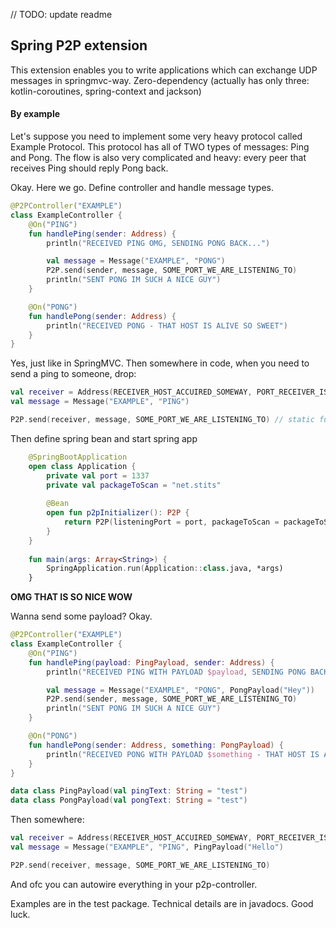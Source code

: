 // TODO: update readme

## Spring P2P extension
This extension enables you to write applications which can exchange UDP messages in springmvc-way.
Zero-dependency (actually has only three: kotlin-coroutines, spring-context and jackson)

#### By example
Let's suppose you need to implement some very heavy protocol called Example Protocol.
This protocol has all of TWO types of messages: Ping and Pong. 
The flow is also very complicated and heavy: every peer that receives Ping should reply Pong back.

Okay. Here we go.
Define controller and handle message types.

```kotlin
@P2PController("EXAMPLE")
class ExampleController {
    @On("PING")
    fun handlePing(sender: Address) {
        println("RECEIVED PING OMG, SENDING PONG BACK...")

        val message = Message("EXAMPLE", "PONG")
        P2P.send(sender, message, SOME_PORT_WE_ARE_LISTENING_TO)
        println("SENT PONG IM SUCH A NICE GUY")
    }

    @On("PONG")
    fun handlePong(sender: Address) {
        println("RECEIVED PONG - THAT HOST IS ALIVE SO SWEET")
    }
}
```

Yes, just like in SpringMVC. Then somewhere in code, when you need to send a ping to someone, drop:
```kotlin
val receiver = Address(RECEIVER_HOST_ACCUIRED_SOMEWAY, PORT_RECEIVER_IS_LISTENING_TO)
val message = Message("EXAMPLE", "PING")

P2P.send(receiver, message, SOME_PORT_WE_ARE_LISTENING_TO) // static function
```

Then define spring bean and start spring app
```kotlin
    @SpringBootApplication
    open class Application {
        private val port = 1337
        private val packageToScan = "net.stits"
    
        @Bean
        open fun p2pInitializer(): P2P {
            return P2P(listeningPort = port, packageToScan = packageToScan)
        }
    }
    
    fun main(args: Array<String>) {
        SpringApplication.run(Application::class.java, *args)
    }
```

__OMG THAT IS SO NICE WOW__

Wanna send some payload? Okay.
```kotlin
@P2PController("EXAMPLE")
class ExampleController {
    @On("PING")
    fun handlePing(payload: PingPayload, sender: Address) {
        println("RECEIVED PING WITH PAYLOAD $payload, SENDING PONG BACK...")

        val message = Message("EXAMPLE", "PONG", PongPayload("Hey"))
        P2P.send(sender, message, SOME_PORT_WE_ARE_LISTENING_TO)
        println("SENT PONG IM SUCH A NICE GUY")
    }

    @On("PONG")
    fun handlePong(sender: Address, something: PongPayload) {
        println("RECEIVED PONG WITH PAYLOAD $something - THAT HOST IS ALIVE SO SWEET")
    }
}

data class PingPayload(val pingText: String = "test")
data class PongPayload(val pongText: String = "test")
```

Then somewhere:
```kotlin
val receiver = Address(RECEIVER_HOST_ACCUIRED_SOMEWAY, PORT_RECEIVER_IS_LISTENING_TO)
val message = Message("EXAMPLE", "PING", PingPayload("Hello")

P2P.send(receiver, message, SOME_PORT_WE_ARE_LISTENING_TO)
```

And ofc you can autowire everything in your p2p-controller.

Examples are in the test package. Technical details are in javadocs. Good luck.